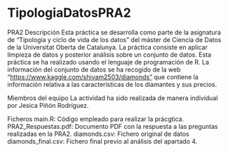 # TipologiaDatosPRA2
PRA2
Descripción
Esta práctica se desarrolla como parte de la asignatura de “Tipología y ciclo de vida de los datos” del máster de Ciencia de Datos de la Universitat Oberta de Catalunya. La práctica consiste en aplicar limpieza de datos y posterior análisis sobre un conjunto de datos. Esta práctica se ha realizado usando el lenguaje de programación de R. La información del conjunto de datos se ha recogido de la web “https://www.kaggle.com/shivam2503/diamonds” que contiene la información relativa a las características de los diamantes y sus precios.

Miembros del equipo
La actividad ha sido realizada de manera individual por Jesica Piñón Rodríguez.

Ficheros
main.R: Código empleado para realizar la prácgtica.
PRA2_Respuestas.pdf: Documento PDF con la respuesta a las preguntas realizadas en la PRA2.
diamonds.csv: Fichero original de datos
diamonds_final.csv: Fichero final previo al análisis del apartado 4.
